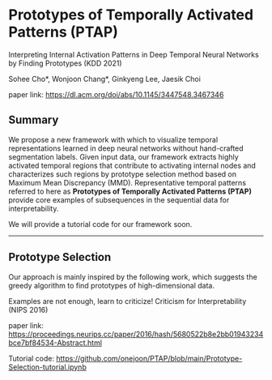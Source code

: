 # Prototypes of Temporally Activated Patterns (PTAP)

Interpreting Internal Activation Patterns in Deep Temporal Neural Networks by Finding Prototypes (KDD 2021)

Sohee Cho*, Wonjoon Chang*, Ginkyeng Lee, Jaesik Choi

paper link: https://dl.acm.org/doi/abs/10.1145/3447548.3467346

## Summary
We propose a new framework with which to visualize temporal representations learned in deep neural networks without hand-crafted segmentation labels. Given input data, our framework extracts highly activated temporal regions that contribute to activating internal nodes and characterizes such regions by prototype selection method based on Maximum Mean Discrepancy (MMD). Representative temporal patterns referred to here as **Prototypes of Temporally Activated Patterns (PTAP)** provide core examples of subsequences in the sequential data for interpretability.

We will provide a tutorial code for our framework soon.

- - - 

## Prototype Selection
Our approach is mainly inspired by the following work, which suggests the greedy algorithm to find prototypes of high-dimensional data.

Examples are not enough, learn to criticize! Criticism for Interpretability (NIPS 2016)

paper link: https://proceedings.neurips.cc/paper/2016/hash/5680522b8e2bb01943234bce7bf84534-Abstract.html

Tutorial code: https://github.com/onejoon/PTAP/blob/main/Prototype-Selection-tutorial.ipynb

